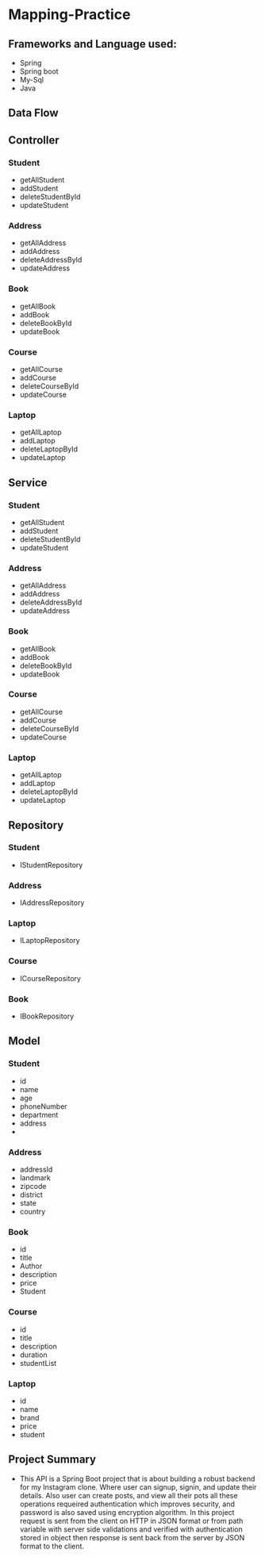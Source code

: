 # Mapping-Practice

## Frameworks and Language used:
* Spring
* Spring boot
* My-Sql
* Java

## Data Flow

## Controller

### Student

* getAllStudent
* addStudent
* deleteStudentById
* updateStudent

### Address

* getAllAddress
* addAddress
* deleteAddressById
* updateAddress

### Book

* getAllBook
* addBook
* deleteBookById
* updateBook

### Course

* getAllCourse
* addCourse
* deleteCourseById
* updateCourse

### Laptop

* getAllLaptop
* addLaptop
* deleteLaptopById
* updateLaptop

## Service

### Student

* getAllStudent
* addStudent
* deleteStudentById
* updateStudent

### Address

* getAllAddress
* addAddress
* deleteAddressById
* updateAddress

### Book

* getAllBook
* addBook
* deleteBookById
* updateBook

### Course

* getAllCourse
* addCourse
* deleteCourseById
* updateCourse

### Laptop

* getAllLaptop
* addLaptop
* deleteLaptopById
* updateLaptop

## Repository

### Student

* IStudentRepository

### Address

* IAddressRepository

### Laptop

* ILaptopRepository

### Course

* ICourseRepository

### Book

* IBookRepository

## Model
### Student

* id
* name
* age
* phoneNumber
* department
* address
* 
### Address

* addressId
* landmark
* zipcode
* district
* state
* country

### Book

* id
* title
* Author
* description
* price
* Student

### Course

* id
* title
* description
* duration
* studentList

### Laptop

* id
* name
* brand
* price
* student

## Project Summary

* This API is a Spring Boot project that is about building a robust backend for my Instagram clone. Where user can signup, signin, and update their details. Also user can create posts, and view all their pots all these operations requeired authentication which improves security, and password is also saved using encryption algorithm. In this project request is sent from the client on HTTP in JSON format or from path variable with server side validations and verified with authentication stored in object then response is sent back from the server by JSON format to the client.
